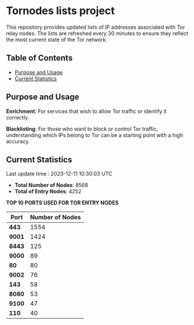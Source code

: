 # Tornodes lists project

This repository provides updated lists of IP addresses associated with Tor relay nodes. The lists are refreshed every 30 minutes to ensure they reflect the most current state of the Tor network.

## Table of Contents

- [Purpose and Usage](#purpose-and-usage)
- [Current Statistics](#current-statistics)


## Purpose and Usage

**Enrichment**: For services that wish to allow Tor traffic or identify it correctly.

**Blacklisting**: For those who want to block or control Tor traffic, understanding which IPs belong to Tor can be a starting point with a high accuracy.

## Current Statistics

Last update time : 2023-12-11 10:30:03 UTC

- **Total Number of Nodes**: 8568
- **Total of Entry Nodes**: 4252

**TOP 10 PORTS USED FOR TOR ENTRY NODES**

| **Port** | **Number of Nodes** |
|------|-----------------|
| **443**   | 1554  |
| **9001**   | 1424  |
| **8443**   | 125  |
| **9000**   | 89  |
| **80**   | 80  |
| **9002**   | 76  |
| **143**   | 58  |
| **8080**   | 53  |
| **9100**   | 47  |
| **110**   | 40  |


